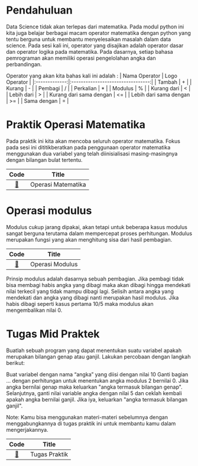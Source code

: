 # Pendahuluan
Data Science tidak akan terlepas dari matematika. Pada modul python ini kita juga belajar berbagai macam operator matematika dengan python yang tentu berguna untuk membantu menyelesaikan masalah dalam data science. Pada sesi kali ini, operator yang disajikan adalah operator dasar dan operator logika pada matematika. Pada dasarnya, setiap bahasa pemrograman akan memiliki operasi pengelolahan angka dan perbandingan.

Operator yang akan kita bahas kali ini adalah :
| Nama Operator |          Logo Operator            |
|:-------------:|:---------------------------------:|
| Tambah | + |
| Kurang | - |
| Pembagi | / |
| Perkalian | * |
| Modulus | % |
| Kurang dari | < |
| Lebih dari | > |
| Kurang dari sama dengan | <= |
| Lebih dari sama dengan | >= |
| Sama dengan  | = | 

# Praktik Operasi Matematika
Pada praktik ini kita akan mencoba seluruh operator matematika.
Fokus pada sesi ini dititikberatkan pada penggunaan operator matematika menggunakan dua variabel yang telah diinisialisasi masing-masingnya dengan bilangan bulat tertentu.

|Code 	|               Title              	|
|:----:	|:--------------------------------:	|
| [📜](https://github.com/bayubagusbagaswara/dqlab-data-engineer/blob/master/1-Python-Fundamental-for-Data-Science/3-Operasi-Matematika-dan-Pembanding/OperasiMatematika.py) | Operasi Matematika |

# Operasi modulus
Modulus cukup jarang dipakai, akan tetapi untuk beberapa kasus modulus sangat berguna terutama dalam mempercepat proses perhitungan. Modulus merupakan fungsi yang akan menghitung sisa dari hasil pembagian.

|Code 	|               Title              	|
|:----:	|:--------------------------------:	|
| [📜](https://github.com/bayubagusbagaswara/dqlab-data-engineer/blob/master/1-Python-Fundamental-for-Data-Science/3-Operasi-Matematika-dan-Pembanding/Modulus.py) | Operasi Modulus |

Prinsip modulus adalah dasarnya sebuah pembagian. Jika pembagi tidak bisa membagi habis angka yang dibagi maka akan dibagi hingga mendekati nilai terkecil yang tidak mampu dibagi lagi. Selisih antara angka yang mendekati dan angka yang dibagi nanti merupakan hasil modulus. Jika habis dibagi seperti kasus pertama 10/5 maka modulus akan mengembalikan nilai 0.

# Tugas Mid Praktek
Buatlah sebuah program yang dapat menentukan suatu variabel apakah merupakan bilangan genap atau ganjil. Lakukan percobaan dengan langkah berikut:

Buat variabel dengan nama “angka” yang diisi dengan nilai 10
Ganti bagian … dengan perhitungan untuk menentukan angka modulus 2 bernilai 0.
Jika angka bernilai genap maka keluarkan "angka termasuk bilangan genap". Selanjutnya, ganti nilai variable angka dengan nilai 5 dan ceklah kembali apakah angka bernilai ganjil. Jika iya, keluarkan "angka termasuk bilangan ganjil".

Note: Kamu bisa menggunakan materi-materi sebelumnya dengan menggabungkannya di tugas praktik ini untuk membantu kamu dalam mengerjakannya.

|Code 	|               Title              	|
|:----:	|:--------------------------------:	|
| [📜](https://github.com/bayubagusbagaswara/dqlab-data-engineer/blob/master/1-Python-Fundamental-for-Data-Science/3-Operasi-Matematika-dan-Pembanding/MidPraktek.py) | Tugas Praktik |